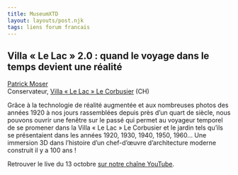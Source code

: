 ```yaml
---
title: MuseumXTD  
layout: layouts/post.njk
tags: liens forum francais
---
```

## Villa « Le Lac » 2.0 : quand le voyage dans le temps devient une réalité

[Patrick Moser](https://www.linkedin.com/in/patrickmosertraductions/)  
Conservateur, [Villa « Le Lac » Le Corbusier](https://villalelac.ch/fr/expositions) (CH)


Grâce à la technologie de réalité augmentée et aux nombreuses photos des années 1920 à nos jours rassemblées depuis près d’un quart de siècle, nous pouvons ouvrir une fenêtre sur le passé qui permet au voyageur temporel de se promener dans la Villa « Le Lac » Le Corbusier et le jardin tels qu’ils se présentaient dans les années 1920, 1930, 1940, 1950, 1960… Une immersion 3D dans l’histoire d’un chef-d’œuvre d’architecture moderne construit il y a 100 ans !  

  
Retrouver le live du 13 octobre [sur notre chaîne YouTube](https://www.youtube.com/channel/UCTZJM5WsXDkH8QgMdACUNyw).   